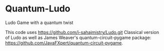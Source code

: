 # Quantum-Ludo
Ludo Game with a quantum twist


This code uses https://github.com/i-sahajmistry/Ludo.git Classical version of Ludo as well as James Weaver's quantum-circuit-pygame package: https://github.com/JavaFXpert/quantum-circuit-pygame.
